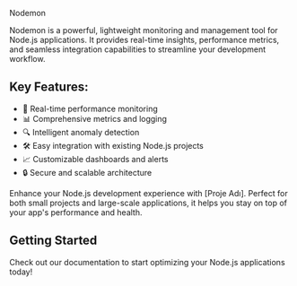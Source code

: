 Nodemon

Nodemon is a powerful, lightweight monitoring and management tool for Node.js applications. It provides real-time insights, performance metrics, and seamless integration capabilities to streamline your development workflow.

## Key Features:
- 🚀 Real-time performance monitoring
- 📊 Comprehensive metrics and logging
- 🔍 Intelligent anomaly detection
- 🛠 Easy integration with existing Node.js projects
- 📈 Customizable dashboards and alerts
- 🔒 Secure and scalable architecture

Enhance your Node.js development experience with [Proje Adı]. Perfect for both small projects and large-scale applications, it helps you stay on top of your app's performance and health.

## Getting Started
Check out our documentation to start optimizing your Node.js applications today!
